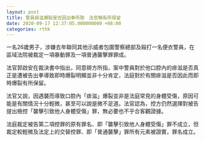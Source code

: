 ```yaml
---
layout: post
title: 警員痱滋爆裂是否因出拳所致　法官稱有所保留
date: 2020-09-17 12:37:05.000000000 +08:00
categories: rthk
---
```


一名26歲男子，涉嫌去年聯同其他示威者包圍警察總部及毆打一名便衣警員，在區域法院被裁定一項暴動罪及一項普通襲擊罪罪成。

法官郭啟安在裁決書中指出，同意辯方所指，案中警員對於他口腔內的痱滋是否真正是遭被告出拳導致即時爆裂明顯並非十分肯定，法庭對於有關痱滋是否因此而即時爆裂有所保留。

法官又說，因遇襲而導致口腔內「痱滋」爆裂並非是法庭常見的身體受傷，原因可能是有關情況十分輕微，甚至可以說是微不足道。法官認為，控方仍然選擇對被告提出檢控「襲擊引致他人身體受傷」罪，無必要也不乎合客觀證據。

法庭裁定被告第二項控罪的原有罪名、即「襲擊引致他人身體受傷」罪不成立，但裁定較輕微及法定上的交替控罪、即「普通襲擊」罪所有元素被證實，罪名成立。
